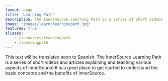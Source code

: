 ```yaml
---
layout: page
title: 'Learning Path'
description: The InnerSource Learning Path is a series of short videos and articles explaining and teaching various aspects of InnerSource. It is a great place to get started to understand the basic concepts and the benefits of InnerSource.
image: "images/learn/learningpath.jpg"
featured: true
aliases:
    - /resources/learningpath
    - /learningpath
---
```

This text will be translated soon to Spanish.
The InnerSource Learning Path is a series of short videos and articles explaining and teaching various aspects of InnerSource.It is a great place to get started to understand the basic concepts and the benefits of InnerSource.